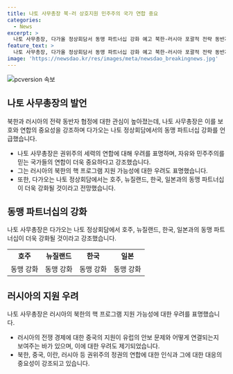 ```yaml
---
title: 나토 사무총장 북·러 상호지원 민주주의 국가 연합 중요
categories:
  - News
excerpt: >
  나토 사무총장, 다가올 정상회담서 동맹 파트너십 강화 예고 북한-러시아 포괄적 전략 동반자 협정에 대한 우려 표명. 정권 연합에 대한 우려 표명하며 민주주의 국가 간 공동 전선 필요성 강조. 북한 핵 프로그램 관련 러시아의 잠재적인 지원 우려도 피력. 다음 달 나토 정상회담에서 호주, 뉴질랜드, 한국, 일본과의 동맹 파트너십 강화 예상.
feature_text: >
  나토 사무총장, 다가올 정상회담서 동맹 파트너십 강화 예고 북한-러시아 포괄적 전략 동반자 협정에 대한 우려 표명. 정권 연합에 대한 우려 표명하며 민주주의 국가 간 공동 전선 필요성 강조. 북한 핵 프로그램 관련 러시아의 잠재적인 지원 우려도 피력. 다음 달 나토 정상회담에서 호주, 뉴질랜드, 한국, 일본과의 동맹 파트너십 강화 예상.
image: 'https://newsdao.kr/res/images/meta/newsdao_breakingnews.jpg'
---
```


<p><img src="https://newsdao.kr/res/images/meta/newsdao_breakingnews.jpg" alt="pcversion 속보" /></p>

<h2 data-ke-size="size26">나토 사무총장의 발언</h2>

<p data-ke-size="size16">북한과 러시아의 전략 동반자 협정에 대한 관심이 높아졌는데, 나토 사무총장은 이를 보호와 연합의 중요성을 강조하며 다가오는 나토 정상회담에서의 동맹 파트너십 강화를 언급했습니다.</p>

<ul>
  <li>나토 사무총장은 권위주의 세력의 연합에 대해 우려를 표명하며, 자유와 민주주의를 믿는 국가들의 연합이 더욱 중요하다고 강조했습니다.</li>
  <li>그는 러시아의 북한의 핵 프로그램 지원 가능성에 대한 우려도 표명했습니다.</li>
  <li>또한, 다가오는 나토 정상회담에서는 호주, 뉴질랜드, 한국, 일본과의 동맹 파트너십이 더욱 강화될 것이라고 전망했습니다.</li>
</ul>

<h2 data-ke-size="size26">동맹 파트너십의 강화</h2>

<p data-ke-size="size16">나토 사무총장은 다가오는 나토 정상회담에서 호주, 뉴질랜드, 한국, 일본과의 동맹 파트너십이 더욱 강화될 것이라고 강조했습니다.</p>

<table>
  <tr>
    <td style="text-align: center; height: 17px;"><b>호주</b></td>
    <td style="text-align: center; height: 17px;"><b>뉴질랜드</b></td>
    <td style="text-align: center; height: 17px;"><b>한국</b></td>
    <td style="text-align: center; height: 17px;"><b>일본</b></td>
  </tr>
  <tr>
    <td style="text-align: center; height: 17px;">동맹 강화</td>
    <td style="text-align: center; height: 17px;">동맹 강화</td>
    <td style="text-align: center; height: 17px;">동맹 강화</td>
    <td style="text-align: center; height: 17px;">동맹 강화</td>
  </tr>
</table>

<h2 data-ke-size="size26">러시아의 지원 우려</h2>

<p data-ke-size="size16">나토 사무총장은 러시아의 북한의 핵 프로그램 지원 가능성에 대한 우려를 표명했습니다.</p>

<ul>
  <li>러시아의 전쟁 경제에 대한 중국의 지원이 유럽의 안보 문제와 어떻게 연결되는지 보여주는 바가 있으며, 이에 대한 우려도 제기되었습니다.</li>
  <li>북한, 중국, 이란, 러시아 등 권위주의 정권의 연합에 대한 인식과 그에 대한 대응의 중요성이 강조되고 있습니다.</li>
</ul>

